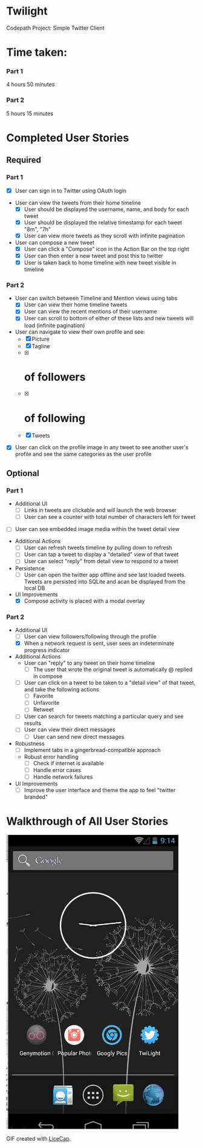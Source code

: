 Twilight
=========

Codepath Project: Simple Twitter Client

# Time taken:

### Part 1

4 hours 50 minutes

### Part 2

5 hours 15 minutes

# Completed User Stories

## Required

### Part 1

- [x] User can sign in to Twitter using OAuth login
- User can view the tweets from their home timeline
  - [x] User should be displayed the username, name, and body for each tweet
  - [x] User should be displayed the relative timestamp for each tweet "8m", "7h"
  - [x] User can view more tweets as they scroll with infinite pagination
- User can compose a new tweet
  - [x] User can click a "Compose" icon in the Action Bar on the top right
  - [x] User can then enter a new tweet and post this to twitter
  - [x] User is taken back to home timeline with new tweet visible in timeline

### Part 2

- User can switch between Timeline and Mention views using tabs
  - [x] User can view their home timeline tweets
  - [x] User can view the recent mentions of their username
  - [x] User can scroll to bottom of either of these lists and new tweets will load (infinite pagination)
- User can navigate to view their own profile and see:
  - [x] Picture
  - [x] Tagline
  - [x] # of followers
  - [x] # of following
  - [x] Tweets
- [x] User can click on the profile image in any tweet to see another user's profile and see the same categories as the user profile

## Optional

### Part 1

- Additional UI
  - [ ] Links in tweets are clickable and will launch the web browser
  - [ ] User can see a counter with total number of characters left for tweet
- [ ] User can see embedded image media within the tweet detail view
- Additional Actions
  - [ ] User can refresh tweets timeline by pulling down to refresh
  - [ ] User can tap a tweet to display a "detailed" view of that tweet
  - [ ] User can select "reply" from detail view to respond to a tweet
- Persistence
  - [ ] User can open the twitter app offline and see last loaded tweets. Tweets are persisted into SQLite and acan be displayed from the local DB
- UI Improvements
  - [x] Compose activity is placed with a modal overlay

### Part 2

- Additional UI
  - [ ] User can view followers/following through the profile
  - [x] When a network request is sent, user sees an indeterminate progress indicator
- Additional Actions
  - User can "reply" to any tweet on their home timeline
    - [ ] The user that wrote the original tweet is automatically @ replied in compose
  - [ ] User can click on a tweet to be taken to a "detail view" of that tweet, and take the following actions
    - [ ] Favorite
    - [ ] Unfavorite
    - [ ] Retweet
  - [ ] User can search for tweets matching a particular query and see results
  - [ ] User can view their direct messages
    - [ ] User can send new direct messages
- Robustness
  - [ ] Implement tabs in a gingerbread-compatible approach
  - Robust error handling
    - [ ] Check if internet is available
    - [ ] Handle error cases
    - [ ] Handle network failures
- UI Improvements
  - [ ] Improve the user interface and theme the app to feel "twitter branded"

# Walkthrough of All User Stories

![Demo](screencap.gif)

GIF created with [LiceCap](http://www.cockos.com/licecap/).